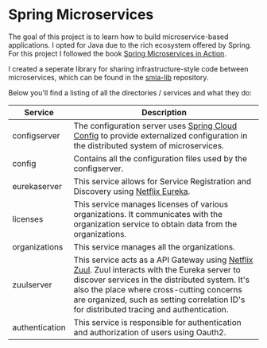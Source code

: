 # Spring Microservices

The goal of this project is to learn how to build microservice-based applications. I opted for Java due to the rich ecosystem offered by Spring.
For this project I followed the book [Spring Microservices in Action](https://www.amazon.com/Spring-Microservices-Action-John-Carnell/dp/1617293989).

I created a seperate library for sharing infrastructure-style code between microservices, which can be found in the [smia-lib](https://github.com/melvinkoopmans/smia-lib/) repository.

Below you'll find a listing of all the directories / services and what they do:

| Service | Description  |
|---------|--------------|
| configserver | The configuration server uses [Spring Cloud Config](https://cloud.spring.io/spring-cloud-config/reference/html/) to provide externalized configuration in the distributed system of microservices. |
| config | Contains all the configuration files used by the configserver. |
| eurekaserver | This service allows for Service Registration and Discovery using [Netflix Eureka](https://github.com/Netflix/eureka). |
| licenses | This service manages licenses of various organizations. It communicates with the organization service to obtain data from the organizations. |
| organizations | This service manages all the organizations. |
| zuulserver | This service acts as a API Gateway using [Netflix Zuul](https://github.com/Netflix/zuul). Zuul interacts with the Eureka server to discover services in the distributed system. It's also the place where cross-cutting concerns are organized, such as setting correlation ID's for distributed tracing and authentication. |
| authentication | This service is responsible for authentication and authorization of users using Oauth2. |
